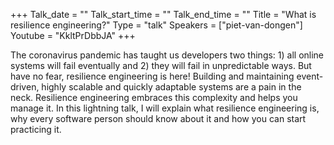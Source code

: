 +++
Talk_date = ""
Talk_start_time = ""
Talk_end_time = ""
Title = "What is resilience engineering?"
Type = "talk"
Speakers = ["piet-van-dongen"]
Youtube = "KkltPrDbbJA"
+++

The coronavirus pandemic has taught us developers two things: 1) all online systems will fail eventually and 2) they will fail in unpredictable ways. But have no fear, resilience engineering is here! Building and maintaining event-driven, highly scalable and quickly adaptable systems are a pain in the neck. Resilience engineering embraces this complexity and helps you manage it. In this lightning talk, I will explain what resilience engineering is, why every software person should know about it and how you can start practicing it.